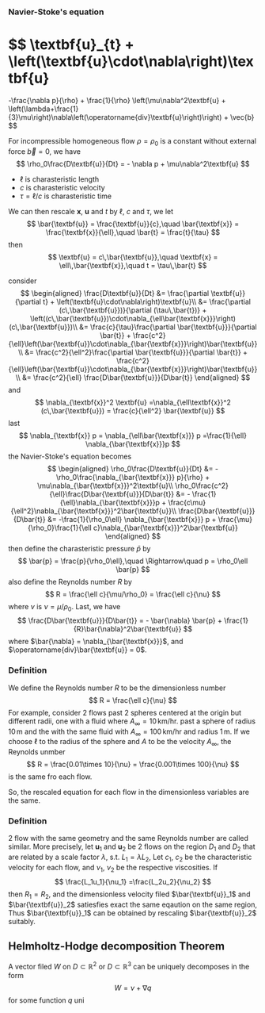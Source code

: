 ### Navier-Stoke's equation

$$
\textbf{u}_{t} + \left(\textbf{u}\cdot\nabla\right)\textbf{u} 
=
-\frac{\nabla p}{\rho}
+
\frac{1}{\rho} \left(\mu\nabla^2\textbf{u} + \left(\lambda+\frac{1}{3}\mu\right)\nabla\left(\operatorname{div}\textbf{u}\right)\right) + \vec{b}
$$

For incompressible homogeneous flow $\rho = \rho_0$ is a constant without external force $\vec{b} = 0$, we have
$$
\rho_0\frac{D\textbf{u}}{Dt} = - \nabla p + \mu\nabla^2\textbf{u}
$$

- $\ell$ is charasteristic length
- $c$ is charasteristic velocity
- $\tau = \ell/c$ is charasteristic time

We can then rescale $\textbf{x}$, $\textbf{u}$ and $t$ by $\ell$, $c$ and $\tau$, we let
$$
\bar{\textbf{u}} = \frac{\textbf{u}}{c},\quad
\bar{\textbf{x}} = \frac{\textbf{x}}{\ell},\quad
\bar{t} = \frac{t}{\tau}
$$
then
$$
\textbf{u} = c\,\bar{\textbf{u}},\quad
\textbf{x} = \ell\,\bar{\textbf{x}},\quad
t = \tau\,\bar{t}
$$


consider
$$
\begin{aligned}
\frac{D\textbf{u}}{Dt}
&= \frac{\partial \textbf{u}}{\partial t} + \left(\textbf{u}\cdot\nabla\right)\textbf{u}\\
&= \frac{\partial (c\,\bar{\textbf{u}})}{\partial (\tau\,\bar{t})} + \left((c\,\bar{\textbf{u}})\cdot\nabla_{\ell\bar{\textbf{x}}}\right)(c\,\bar{\textbf{u}})\\
&= \frac{c}{\tau}\frac{\partial \bar{\textbf{u}}}{\partial \bar{t}} + \frac{c^2}{\ell}\left(\bar{\textbf{u}}\cdot\nabla_{\bar{\textbf{x}}}\right)\bar{\textbf{u}}\\
&= \frac{c^2}{\ell^2}\frac{\partial \bar{\textbf{u}}}{\partial \bar{t}} + \frac{c^2}{\ell}\left(\bar{\textbf{u}}\cdot\nabla_{\bar{\textbf{x}}}\right)\bar{\textbf{u}}\\
&= \frac{c^2}{\ell} \frac{D\bar{\textbf{u}}}{D\bar{t}}
\end{aligned}
$$
and
$$
\nabla_{\textbf{x}}^2 \textbf{u} =\nabla_{\ell\textbf{x}}^2 (c\,\bar{\textbf{u}}) = \frac{c}{\ell^2} \bar{\textbf{u}}
$$
last 
$$
\nabla_{\textbf{x}} p = \nabla_{\ell\bar{\textbf{x}}} p =\frac{1}{\ell} \nabla_{\bar{\textbf{x}}}p
$$
the Navier-Stoke's equation becomes
$$
\begin{aligned}
\rho_0\frac{D\textbf{u}}{Dt} 
&= - \rho_0\frac{\nabla_{\bar{\textbf{x}}} p}{\rho} + \mu\nabla_{\bar{\textbf{x}}}^2\textbf{u}\\
\rho_0\frac{c^2}{\ell}\frac{D\bar{\textbf{u}}}{D\bar{t}}
&= - \frac{1}{\ell}\nabla_{\bar{\textbf{x}}}p + \frac{c\mu}{\ell^2}\nabla_{\bar{\textbf{x}}}^2\bar{\textbf{u}}\\
\frac{D\bar{\textbf{u}}}{D\bar{t}}
&= -\frac{1}{\rho_0\ell} \nabla_{\bar{\textbf{x}}} p + \frac{\mu}{\rho_0}\frac{1}{\ell c}\nabla_{\bar{\textbf{x}}}^2\bar{\textbf{u}}
\end{aligned}
$$
then define the charasteristic pressure $\bar{p}$ by
$$
\bar{p} = \frac{p}{\rho_0\ell},\quad \Rightarrow\quad
p = \rho_0\ell \bar{p}
$$
also define the Reynolds number $R$ by
$$
R = \frac{\ell c}{\mu/\rho_0} = \frac{\ell c}{\nu}
$$
where $\nu$ is $\nu = \mu/\rho_0$. Last, we have
$$
\frac{D\bar{\textbf{u}}}{D\bar{t}}
= - \bar{\nabla} \bar{p} + \frac{1}{R}\bar{\nabla}^2\bar{\textbf{u}}
$$
where $\bar{\nabla} = \nabla_{\bar{\textbf{x}}}$, and $\operatorname{div}\bar{\textbf{u}} = 0$.

### Definition

We define the Reynolds number $R$ to be the dimensionless number 
$$
R = \frac{\ell c}{\nu}
$$
For example, consider $2$ flows past $2$ spheres centered at the origin but different radii, one with a fluid where $A_{\infty} = 10\,\mathrm{km/hr}$. past a sphere of radius $10\,\mathrm{m}$ and the with the same fluid with $A_{\infty} = 100\,\mathrm{km/hr}$ and radius $1\,\mathrm{m}$. If we choose $\ell$ to the radius of the sphere and $A$ to be the velocity $A_{\infty}$, the Reynolds unmber 
$$
R = \frac{0.01\times 10}{\nu} = \frac{0.001\times 100}{\nu}
$$
is the same fro each flow.

So, the rescaled equation for each flow in the dimensionless variables are the same.

### Definition

$2$ flow with the same geometry and the same Reynolds number are called similar. More precisely, let $\textbf{u}_1$ and $\textbf{u}_2$ be $2$ flows on the region $D_1$ and $D_2$ that are related by a scale factor $\lambda$, s.t. $L_1 = \lambda L_2$, Let $c_1$, $c_2$ be the characteristic velocity for each flow, and $\nu_1$, $\nu_2$ be the respective viscosities. If
$$
\frac{L_1u_1}{\nu_1} =\frac{L_2u_2}{\nu_2}
$$
then $R_1 = R_2$, and the dimensionless velocity filed $\bar{\textbf{u}}_1$ and $\bar{\textbf{u}}_2$ satiesfies exact the same eqaution on the same region, Thus $\bar{\textbf{u}}_1$ can be obtained by rescaling $\bar{\textbf{u}}_2$ suitably.

## Helmholtz-Hodge decomposition Theorem

A vector filed $W$ on $D\subset \mathbb{R}^2$ or $D\subset \mathbb{R}^3$ can be uniquely decomposes in the form 
$$
W = \nu + \nabla q
$$
for some function $q$ uni